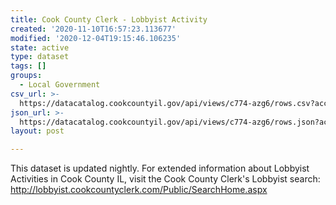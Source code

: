 ```yaml
---
title: Cook County Clerk - Lobbyist Activity
created: '2020-11-10T16:57:23.113677'
modified: '2020-12-04T19:15:46.106235'
state: active
type: dataset
tags: []
groups:
  - Local Government
csv_url: >-
  https://datacatalog.cookcountyil.gov/api/views/c774-azg6/rows.csv?accessType=DOWNLOAD
json_url: >-
  https://datacatalog.cookcountyil.gov/api/views/c774-azg6/rows.json?accessType=DOWNLOAD
layout: post

---
```

This dataset is updated nightly. For extended information about Lobbyist Activities in Cook County IL, visit the Cook County Clerk's Lobbyist search: http://lobbyist.cookcountyclerk.com/Public/SearchHome.aspx
